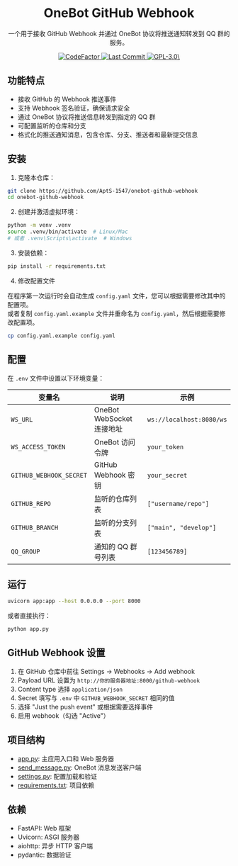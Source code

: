 <h1 align="center">
  OneBot GitHub Webhook
</h1>

<p align="center">
  一个用于接收 GitHub Webhook 并通过 OneBot 协议将推送通知转发到 QQ 群的服务。
</p>

<p align="center">
  <a href="https://www.codefactor.io/repository/github/AptS-1547/onebot-github-webhook/">
    <img src="https://www.codefactor.io/repository/github/AptS-1547/onebot-github-webhook/badge" alt="CodeFactor" />
  </a>

  <a href="https://github.com/AptS-1547/onebot-github-webhook/activity">
    <img src="https://img.shields.io/github/last-commit/AptS-1547/onebot-github-webhook/master" alt="Last Commit"/>
  </a>

  <a href="./LICENSE">
    <img src="https://img.shields.io/github/license/AptS-1547/onebot-github-webhook" alt="GPL-3.0\"/>
  </a>
</p>

## 功能特点

- 接收 GitHub 的 Webhook 推送事件
- 支持 Webhook 签名验证，确保请求安全
- 通过 OneBot 协议将推送信息转发到指定的 QQ 群
- 可配置监听的仓库和分支
- 格式化的推送通知消息，包含仓库、分支、推送者和最新提交信息

## 安装

1. 克隆本仓库：

```bash
git clone https://github.com/AptS-1547/onebot-github-webhook
cd onebot-github-webhook
```

2. 创建并激活虚拟环境：

```bash
python -m venv .venv
source .venv/bin/activate  # Linux/Mac
# 或者 .venv\Scripts\activate  # Windows
```

3. 安装依赖：

```bash
pip install -r requirements.txt
```

4. 修改配置文件

在程序第一次运行时会自动生成 `config.yaml` 文件，您可以根据需要修改其中的配置项。  
或者复制 `config.yaml.example` 文件并重命名为 `config.yaml`，然后根据需要修改配置项。

```bash
cp config.yaml.example config.yaml
```

## 配置

在 `.env` 文件中设置以下环境变量：

| 变量名 | 说明 | 示例 |
|--------|------|------|
| `WS_URL` | OneBot WebSocket 连接地址 | `ws://localhost:8080/ws` |
| `WS_ACCESS_TOKEN` | OneBot 访问令牌 | `your_token` |
| `GITHUB_WEBHOOK_SECRET` | GitHub Webhook 密钥 | `your_secret` |
| `GITHUB_REPO` | 监听的仓库列表 | `["username/repo"]` |
| `GITHUB_BRANCH` | 监听的分支列表 | `["main", "develop"]` |
| `QQ_GROUP` | 通知的 QQ 群号列表 | `[123456789]` |

## 运行

```bash
uvicorn app:app --host 0.0.0.0 --port 8000
```

或者直接执行：

```bash
python app.py
```

## GitHub Webhook 设置

1. 在 GitHub 仓库中前往 Settings -> Webhooks -> Add webhook
2. Payload URL 设置为 `http://你的服务器地址:8000/github-webhook`
3. Content type 选择 `application/json`
4. Secret 填写与 `.env` 中 `GITHUB_WEBHOOK_SECRET` 相同的值
5. 选择 "Just the push event" 或根据需要选择事件
6. 启用 webhook（勾选 "Active"）

## 项目结构

- [app.py](app.py): 主应用入口和 Web 服务器
- [send_message.py](send_message.py): OneBot 消息发送客户端
- [settings.py](settings.py): 配置加载和验证
- [requirements.txt](requirements.txt): 项目依赖

## 依赖

- FastAPI: Web 框架
- Uvicorn: ASGI 服务器
- aiohttp: 异步 HTTP 客户端
- pydantic: 数据验证
